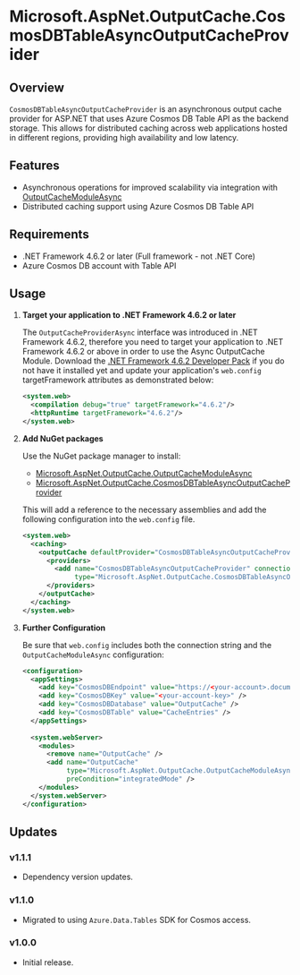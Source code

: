 # Microsoft.AspNet.OutputCache.CosmosDBTableAsyncOutputCacheProvider

## Overview

`CosmosDBTableAsyncOutputCacheProvider` is an asynchronous output cache provider for ASP.NET that uses Azure Cosmos DB Table API as the backend storage. This allows for distributed caching across web applications hosted in different regions, providing high availability and low latency.

## Features

- Asynchronous operations for improved scalability via integration with [OutputCacheModuleAsync](https://www.nuget.org/packages/Microsoft.AspNet.OutputCache.OutputCacheModuleAsync/)
- Distributed caching support using Azure Cosmos DB Table API

## Requirements

- .NET Framework 4.6.2 or later (Full framework - not .NET Core)
- Azure Cosmos DB account with Table API

## Usage

1. **Target your application to .NET Framework 4.6.2 or later**

   The `OutputCacheProviderAsync` interface was introduced in .NET Framework 4.6.2, therefore you need to target your application to .NET Framework 4.6.2 or above in order to use the Async OutputCache Module. Download the [.NET Framework 4.6.2 Developer Pack](https://www.microsoft.com/en-us/download/details.aspx?id=53321) if you do not have it installed yet and update your application's `web.config` targetFramework attributes as demonstrated below:

   ```xml
   <system.web>
     <compilation debug="true" targetFramework="4.6.2"/>
     <httpRuntime targetFramework="4.6.2"/>
   </system.web>
   ```

1. **Add NuGet packages**

   Use the NuGet package manager to install:

   - [Microsoft.AspNet.OutputCache.OutputCacheModuleAsync](https://www.nuget.org/packages/Microsoft.AspNet.OutputCache.OutputCacheModuleAsync/)
   - [Microsoft.AspNet.OutputCache.CosmosDBTableAsyncOutputCacheProvider](https://www.nuget.org/packages/Microsoft.AspNet.OutputCache.CosmosDBTableAsyncOutputCacheProvider/)

   This will add a reference to the necessary assemblies and add the following configuration into the `web.config` file.

   ```xml
   <system.web>
     <caching>
       <outputCache defaultProvider="CosmosDBTableAsyncOutputCacheProvider">
         <providers>
           <add name="CosmosDBTableAsyncOutputCacheProvider" connectionStringName="StorageConnectionStringForOutputCacheProvider" tableName="[TableName]"
                type="Microsoft.AspNet.OutputCache.CosmosDBTableAsyncOutputCacheProvider.CosmosDBTableAsyncOutputCacheProvider, Microsoft.AspNet.OutputCache.CosmosDBTableAsyncOutputCacheProvider, Version=1.0.0.0, Culture=neutral, PublicKeyToken=31bf3856ad364e35" />
         </providers>
       </outputCache>
     </caching>
   </system.web>
   ```

1. **Further Configuration**

   Be sure that `web.config` includes both the connection string and the `OutputCacheModuleAsync` configuration:

   ```xml
   <configuration>
     <appSettings>
       <add key="CosmosDBEndpoint" value="https://<your-account>.documents.azure.com:443/" />
       <add key="CosmosDBKey" value="<your-account-key>" />
       <add key="CosmosDBDatabase" value="OutputCache" />
       <add key="CosmosDBTable" value="CacheEntries" />
     </appSettings>
     
     <system.webServer>
       <modules>
         <remove name="OutputCache" />
         <add name="OutputCache" 
              type="Microsoft.AspNet.OutputCache.OutputCacheModuleAsync, Microsoft.AspNet.OutputCache.OutputCacheModuleAsync" 
              preCondition="integratedMode" />
       </modules>
     </system.webServer>
   </configuration>
   ```

## Updates

### v1.1.1

  - Dependency version updates.

### v1.1.0

  - Migrated to using `Azure.Data.Tables` SDK for Cosmos access.

### v1.0.0

  - Initial release.
